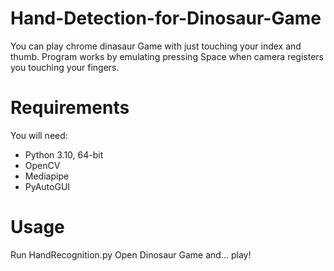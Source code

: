 # Hand-Detection-for-Dinosaur-Game
You can play chrome dinasaur Game with just touching your index and thumb.
Program works by emulating pressing Space when camera registers you touching your fingers.


# Requirements
You will need:
- Python 3.10, 64-bit
- OpenCV
- Mediapipe
- PyAutoGUI

# Usage
Run HandRecognition.py
Open Dinosaur Game and... play!

